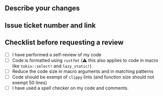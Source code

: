 ## Describe your changes

## Issue ticket number and link

## Checklist before requesting a review
- [ ] I have performed a self-review of my code
- [ ] Code is formatted using `rustfmt` (:warning: this also applies to code in macro like `tokio::select!` and `lazy_static!`)
- [ ] Reduce the code size in macro arguments and in matching patterns
- [ ] Code should be exempt of `clippy` lints (and function size should not exempt 50 lines)
- [ ] I have used a spell checker on my code and comments.
